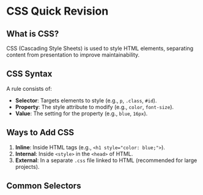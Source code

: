 # CSS Quick Revision

## What is CSS?
CSS (Cascading Style Sheets) is used to style HTML elements, separating content from presentation to improve maintainability.

## CSS Syntax
A rule consists of:
- **Selector**: Targets elements to style (e.g., `p`, `.class`, `#id`).
- **Property**: The style attribute to modify (e.g., `color`, `font-size`).
- **Value**: The setting for the property (e.g., `blue`, `16px`).

## Ways to Add CSS
1. **Inline**: Inside HTML tags (e.g., `<h1 style="color: blue;">`).
2. **Internal**: Inside `<style>` in the `<head>` of HTML.
3. **External**: In a separate `.css` file linked to HTML (recommended for large projects).

## Common Selectors
